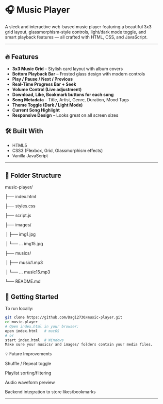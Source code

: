 # 🎧 Music Player

A sleek and interactive web-based music player featuring a beautiful 3x3 grid layout, glassmorphism-style controls, light/dark mode toggle, and smart playback features — all crafted with HTML, CSS, and JavaScript.

---

## 🔥 Features

- **3x3 Music Grid** – Stylish card layout with album covers  
- **Bottom Playback Bar** – Frosted glass design with modern controls  
- **Play / Pause / Next / Previous**  
- **Real-Time Progress Bar + Seek**  
- **Volume Control (Live adjustment)**  
- **Download, Like, Bookmark buttons for each song**  
- **Song Metadata** – Title, Artist, Genre, Duration, Mood Tags  
- **Theme Toggle (Dark / Light Mode)**  
- **Current Song Highlight**  
- **Responsive Design** – Looks great on all screen sizes


## 🛠️ Built With

- HTML5  
- CSS3 (Flexbox, Grid, Glassmorphism effects)  
- Vanilla JavaScript

---

## 📁 Folder Structure

music-player/

├── index.html

├── styles.css

├── script.js

├── images/

│ ├── img1.jpg

│ └── ... img15.jpg

├── musics/

│ ├── music1.mp3

│ └── ... music15.mp3

└── README.md


## 🚀 Getting Started

To run locally:

```bash
git clone https://github.com/Dagi2730/music-player.git
cd music-player
# Open index.html in your browser:
open index.html   # macOS
# or
start index.html  # Windows
Make sure your musics/ and images/ folders contain your media files.
```

💡 Future Improvements

Shuffle / Repeat toggle

Playlist sorting/filtering

Audio waveform preview

Backend integration to store likes/bookmarks

---
